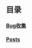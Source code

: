 ## 目录

#### [Bug收集](/bug_fix/index.md)
#### [Posts](/_posts/2020-07-09-post-example-with-headings-and-toc.md)
